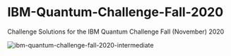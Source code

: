 # IBM-Quantum-Challenge-Fall-2020
Challenge Solutions for the IBM Quantum Challenge Fall (November) 2020

![ibm-quantum-challenge-fall-2020-intermediate](https://user-images.githubusercontent.com/35863175/143563550-84e9b0d8-0077-419b-9edd-e1f3edd6f25e.png)

